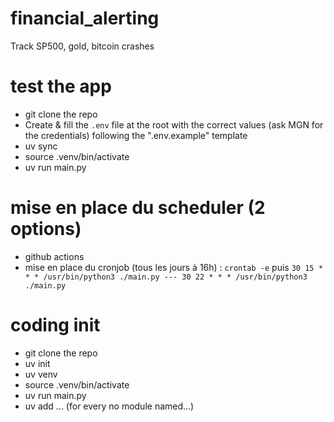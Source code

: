 # financial_alerting
Track SP500, gold, bitcoin crashes

# test the app
- git clone the repo
- Create & fill the `.env` file at the root with the correct values (ask MGN for the credentials) following the ".env.example" template
- uv sync
- source .venv/bin/activate
- uv run main.py

# mise en place du scheduler (2 options)
- github actions
- mise en place du cronjob (tous les jours à 16h) : `crontab -e` puis `30 15 * * * /usr/bin/python3 ./main.py --- 30 22 * * * /usr/bin/python3 ./main.py`

# coding init
- git clone the repo
- uv init
- uv venv
- source .venv/bin/activate
- uv run main.py
- uv add ... (for every no module named...)
